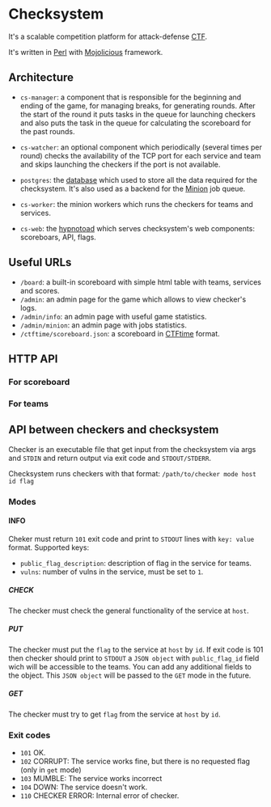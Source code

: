 # Checksystem

It's a scalable competition platform for attack-defense [CTF](https://en.wikipedia.org/wiki/Capture_the_flag_(cybersecurity)).

It's written in [Perl](https://www.perl.org/) with [Mojolicious](https://www.mojolicious.org/) framework.

## Architecture

- `cs-manager`: a component that is responsible for the beginning and ending of the game, for managing breaks, for generating rounds. After the start of the round it puts tasks in the queue for launching checkers and also puts the task in the queue for calculating the scoreboard for the past rounds.

- `cs-watcher`: an optional component which periodically (several times per round) checks the availability of the TCP port for each service and team and skips launching the checkers if the port is not available.

- `postgres`: the [database](https://www.postgresql.org/) which used to store all the data required for the checksystem. It's also used as a backend for the [Minion](https://docs.mojolicious.org/Minion) job queue.

- `cs-worker`: the minion workers which runs the checkers for teams and services.

- `cs-web`: the [hypnotoad](https://docs.mojolicious.org/hypnotoad) which serves checksystem's web components: scoreboars, API, flags.

## Useful URLs

- `/board`: a built-in scoreboard with simple html table with teams, services and scores.
- `/admin`: an admin page for the game which allows to view checker's logs.
- `/admin/info`: an admin page with useful game statistics.
- `/admin/minion`: an admin page with jobs statistics.
- `/ctftime/scoreboard.json`: a scoreboard in [CTFtime](https://ctftime.org/) format.

## HTTP API

### For scoreboard

### For teams

## API between checkers and checksystem

Checker is an executable file that get input from the checksystem via args and `STDIN` and return output via exit code and `STDOUT/STDERR`.

Checksystem runs checkers with that format: `/path/to/checker mode host id flag`

### Modes

#### INFO

Cheker must return `101` exit code and print to `STDOUT` lines with `key: value` format. Supported keys:

- `public_flag_description`: description of flag in the service for teams.
- `vulns`: number of vulns in the service, must be set to `1`.

##### CHECK

The checker must check the general functionality of the service at `host`.

##### PUT

The checker must put the `flag` to the service at `host` by `id`. If exit code is 101 then checker should print to `STDOUT` a `JSON object` with `public_flag_id` field wich will be accessible to the teams. You can add any additional fields to the object. This `JSON object` will be passed to the `GET` mode in the future.

##### GET

The checker must try to get `flag` from the service at `host` by `id`.
### Exit codes

- `101` OK.
- `102` CORRUPT: The service works fine, but there is no requested flag (only in `get` mode)
- `103` MUMBLE: The service works incorrect
- `104` DOWN: The service doesn't work.
- `110` CHECKER ERROR: Internal error of checker.
